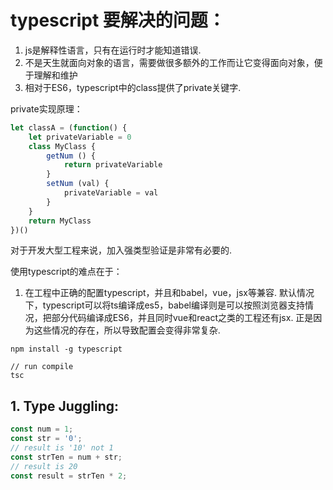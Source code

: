 # typescript 要解决的问题：
1. js是解释性语言，只有在运行时才能知道错误.
2. 不是天生就面向对象的语言，需要做很多额外的工作而让它变得面向对象，便于理解和维护
3. 相对于ES6，typescript中的class提供了private关键字.

private实现原理：
```js
let classA = (function() {
    let privateVariable = 0
    class MyClass {
        getNum () {
            return privateVariable
        }
        setNum (val) {
            privateVariable = val
        }
    }
    return MyClass
})()
```

对于开发大型工程来说，加入强类型验证是非常有必要的.

使用typescript的难点在于：
1. 在工程中正确的配置typescript，并且和babel，vue，jsx等兼容.
默认情况下，typescript可以将ts编译成es5，babel编译则是可以按照浏览器支持情况，把部分代码编译成ES6，并且同时vue和react之类的工程还有jsx. 正是因为这些情况的存在，所以导致配置会变得非常复杂.


```
npm install -g typescript

// run compile
tsc
```





## 1. Type Juggling:

```js
const num = 1;
const str = '0';
// result is '10' not 1
const strTen = num + str;
// result is 20
const result = strTen * 2;

```

